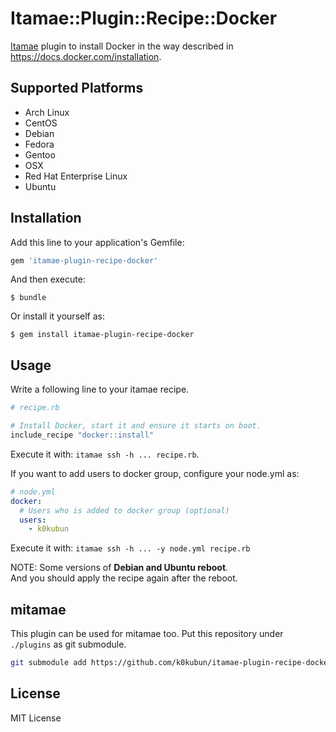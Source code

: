 # Itamae::Plugin::Recipe::Docker

[Itamae](https://github.com/itamae-kitchen/itamae) plugin to install Docker
in the way described in https://docs.docker.com/installation.

## Supported Platforms

- Arch Linux
- CentOS
- Debian
- Fedora
- Gentoo
- OSX
- Red Hat Enterprise Linux
- Ubuntu

## Installation

Add this line to your application's Gemfile:

```ruby
gem 'itamae-plugin-recipe-docker'
```

And then execute:

    $ bundle

Or install it yourself as:

    $ gem install itamae-plugin-recipe-docker

## Usage

Write a following line to your itamae recipe.

```rb
# recipe.rb

# Install Docker, start it and ensure it starts on boot.
include_recipe "docker::install"
```

Execute it with: `itamae ssh -h ... recipe.rb`.

If you want to add users to docker group, configure your node.yml as:

```yml
# node.yml
docker:
  # Users who is added to docker group (optional)
  users:
    - k0kubun
```

Execute it with: `itamae ssh -h ... -y node.yml recipe.rb`

NOTE: Some versions of **Debian and Ubuntu reboot**.  
And you should apply the recipe again after the reboot.

## mitamae

This plugin can be used for mitamae too. Put this repository under `./plugins` as git submodule.

```bash
git submodule add https://github.com/k0kubun/itamae-plugin-recipe-docker.git plugins/itamae-plugin-recipe-docker
```

## License

MIT License
